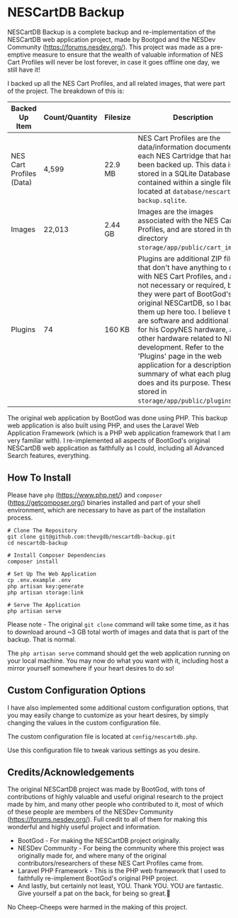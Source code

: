 # NESCartDB Backup

NESCartDB Backup is a complete backup and re-implementation of the NESCartDB web application project, made by Bootgod and the NESDev Community (https://forums.nesdev.org/). This project was made as a pre-emptive measure to ensure that the wealth of valuable information of NES Cart Profiles will never be lost forever, in case it goes offline one day, we still have it!

I backed up all the NES Cart Profiles, and all related images, that were part of the project. The breakdown of this is:

| Backed Up Item           | Count/Quantity | Filesize | Description                                                                                                                                                                                                                                                                                                                                                                                                                                                                                                         |
|--------------------------|----------------|----------|---------------------------------------------------------------------------------------------------------------------------------------------------------------------------------------------------------------------------------------------------------------------------------------------------------------------------------------------------------------------------------------------------------------------------------------------------------------------------------------------------------------------|
| NES Cart Profiles (Data) | 4,599          | 22.9 MB  | NES Cart Profiles are the data/information documented of each NES Cartridge that has been backed up. This data is stored in a SQLite Database, contained within a single file, located at `database/nescartdb-backup.sqlite`.                                                                                                                                                                                                                                                                                       |
| Images                   | 22,013         | 2.44 GB  | Images are the images associated with the NES Cart Profiles, and are stored in the directory `storage/app/public/cart_images`.                                                                                                                                                                                                                                                                                                                                                                                      |
| Plugins                  | 74             | 160 KB   | Plugins are additional ZIP files that don't have anything to do with NES Cart Profiles, and are not necessary or required, but they were part of BootGod's original NESCartDB, so I backed them up here too. I believe they are software and additional tools for his CopyNES hardware, and other hardware related to NES development. Refer to the 'Plugins' page in the web application for a description and summary of what each plugin does and its purpose. These are stored in `storage/app/public/plugins`. |

The original web application by BootGod was done using PHP. This backup web application is also built using PHP, and uses the Laravel Web Application Framework (which is a PHP web application framework that I am very familiar with). I re-implemented all aspects of BootGod's original NESCartDB web application as faithfully as I could, including all Advanced Search features, everything.

## How To Install

Please have `php` (https://www.php.net/) and `composer` (https://getcomposer.org/) binaries installed and part of your shell environment, which are necessary to have as part of the installation process.

```shell
# Clone The Repository
git clone git@github.com:thevgdb/nescartdb-backup.git
cd nescartdb-backup

# Install Composer Dependencies
composer install

# Set Up The Web Application
cp .env.example .env
php artisan key:generate
php artisan storage:link

# Serve The Application
php artisan serve
```

Please note - The original `git clone` command will take some time, as it has to download around ~3 GB total worth of images and data that is part of the backup. That is normal.

The `php artisan serve` command should get the web application running on your local machine. You may now do what you want with it, including host a mirror yourself somewhere if your heart desires to do so!

## Custom Configuration Options

I have also implemented some additional custom configuration options, that you may easily change to customize as your heart desires, by simply changing the values in the custom configuration file.

The custom configuration file is located at `config/nescartdb.php`.

Use this configuration file to tweak various settings as you desire.

## Credits/Acknowledgements

The original NESCartDB project was made by BootGod, with tons of contributions of highly valuable and useful original research to the project made by him, and many other people who contributed to it, most of which of these people are members of the NESDev Community (https://forums.nesdev.org/). Full credit to all of them for making this wonderful and highly useful project and information.

* BootGod - For making the NESCartDB project originally.
* NESDev Community - For being the community where this project was originally made for, and where many of the original contributors/researchers of these NES Cart Profiles came from.
* Laravel PHP Framework - This is the PHP web framework that I used to faithfully re-implement BootGod's original PHP project.
* And lastly, but certainly not least, YOU. Thank YOU. YOU are fantastic. Give yourself a pat on the back, for being so great.💯

No Cheep-Cheeps were harmed in the making of this project.
